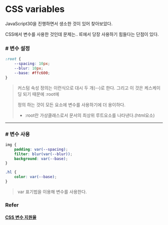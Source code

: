# CSS variables

JavaScript30을 진행하면서 생소한 것이 있어 찾아보았다.

CSS에서 변수를 사용한 것인데 문제는.. IE에서 당장 사용하기 힘들다는 단점이 있다.

### # 변수 설정

```css
:root {
	--spacing: 10px;
	--blur: 10px;
	--base: #ffc600;
}
```

> 커스텀 속성 정의는 이런식으로 대시 두 개(--)로 한다. 그리고 이 것은 케스케이딩 되기 때문에 :root에
>
> 정의 하는 것이 모든 요소에 변수를 사용하기에 더 용이하다.
>
> * :root란 가상클래스로서 문서의 최상위 루트요소를 나타낸다.(html요소)

---

### # 변수 사용

```css
img {
	padding: var(--spacing);
	filter: blur(var(--blur));
	background: var(--base);
}

.hl {
	color: var(--base);
}
```

> var 표기법을 이용해 변수를 사용한다.



### Refer

#### [CSS 변수 지원율](http://caniuse.com/#feat=css-variables)


